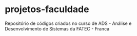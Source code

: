 # projetos-faculdade
 Repositório de códigos criados no curso de ADS - Análise e Desenvolvimento de Sistemas da FATEC - Franca 

